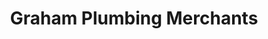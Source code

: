 ---
title: "Graham Plumbing Merchants"
url: /cramlington/graham-plumbing-merchants/
shop: hardware
---
